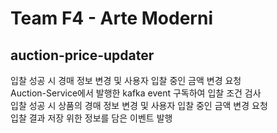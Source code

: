 # Team F4 - Arte Moderni

## auction-price-updater
입찰 성공 시 경매 정보 변경 및 사용자 입찰 중인 금액 변경 요청<br>
Auction-Service에서 발행한 kafka event 구독하여 입찰 조건 검사<br>
입찰 성공 시 상품의 경매 정보 변경 및 사용자 입찰 중인 금액 변경 요청<br>
입찰 결과 저장 위한 정보를 담은 이벤트 발행
